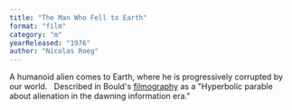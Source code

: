 ```yaml
---
title: "The Man Who Fell to Earth"
format: "film"
category: "m"
yearReleased: "1976"
author: "Nicolas Roeg"
---
```

A humanoid alien comes to Earth, where he is progressively  corrupted by our world.
 
Described in Bould's <a href="biblio.htm#Red Planets"> filmography</a> as a "Hyperbolic parable about alienation in the dawning  information era."